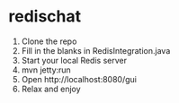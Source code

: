 redischat
=========

1. Clone the repo
2. Fill in the blanks in RedisIntegration.java
3. Start your local Redis server
4. mvn jetty:run
5. Open http://localhost:8080/gui
6. Relax and enjoy
